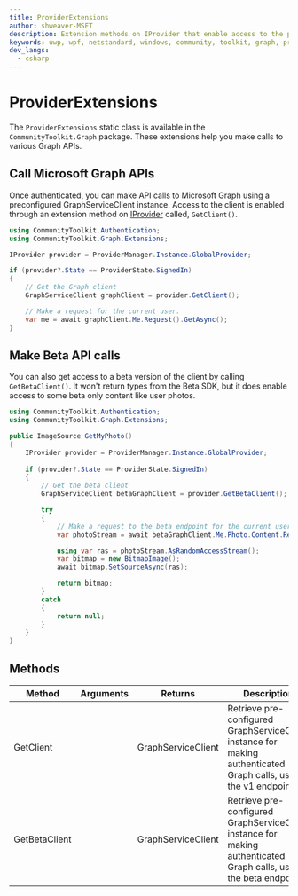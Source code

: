 ```yaml
---
title: ProviderExtensions
author: shweaver-MSFT
description: Extension methods on IProvider that enable access to the pre-configured GraphServiceClient instance.
keywords: uwp, wpf, netstandard, windows, community, toolkit, graph, provider, providers, extensions
dev_langs:
  - csharp
---
```


# ProviderExtensions

The `ProviderExtensions` static class is available in the `CommunityToolkit.Graph` package. These extensions help you make calls to various Graph APIs.

## Call Microsoft Graph APIs

Once authenticated, you can make API calls to Microsoft Graph using a preconfigured GraphServiceClient instance. Access to the client is enabled through an extension method on [IProvider](../authentication/IProvider.md) called, `GetClient()`.

```csharp
using CommunityToolkit.Authentication;
using CommunityToolkit.Graph.Extensions;

IProvider provider = ProviderManager.Instance.GlobalProvider;

if (provider?.State == ProviderState.SignedIn)
{
    // Get the Graph client
    GraphServiceClient graphClient = provider.GetClient();

    // Make a request for the current user.
    var me = await graphClient.Me.Request().GetAsync();
}
```

## Make Beta API calls

You can also get access to a beta version of the client by calling `GetBetaClient()`. 
It won't return types from the Beta SDK, but it does enable access to some beta only content like user photos.

```csharp
using CommunityToolkit.Authentication;
using CommunityToolkit.Graph.Extensions;

public ImageSource GetMyPhoto()
{
    IProvider provider = ProviderManager.Instance.GlobalProvider;
    
    if (provider?.State == ProviderState.SignedIn)
    {
        // Get the beta client
        GraphServiceClient betaGraphClient = provider.GetBetaClient();

        try
        {
            // Make a request to the beta endpoint for the current user's photo.
            var photoStream = await betaGraphClient.Me.Photo.Content.Request().GetAsync();

            using var ras = photoStream.AsRandomAccessStream();
            var bitmap = new BitmapImage();
            await bitmap.SetSourceAsync(ras);

            return bitmap;
        }
        catch
        {
            return null;
        }
    }
}
```

## Methods

| Method | Arguments | Returns | Description |
| -- | -- | -- | -- |
| GetClient | | GraphServiceClient | Retrieve pre-configured GraphServiceClient instance for making authenticated Graph calls, using the v1 endpoint. |
| GetBetaClient | | GraphServiceClient | Retrieve pre-configured GraphServiceClient instance for making authenticated Graph calls, using the beta endpoint. |